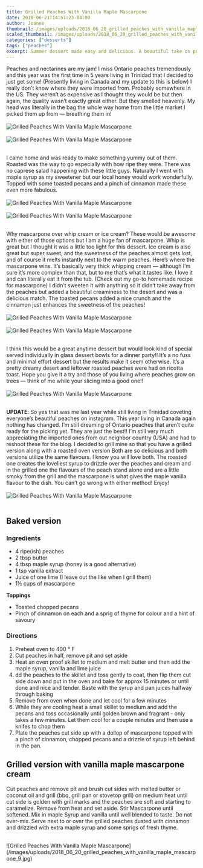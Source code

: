 ```yaml
---
title: Grilled Peaches With Vanilla Maple Mascarpone
date: 2018-06-21T14:57:23-04:00
author: Joanne
thumbnail: /images/uploads/2018_06_20_grilled_peaches_with_vanilla_maple_mascarpone_1.jpg
scaled_thumbnail: /images/uploads/2018_06_20_grilled_peaches_with_vanilla_maple_mascarpone_0.jpg
categories: ["desserts"]
tags: ["peaches"]
excerpt: Summer dessert made easy and delicious. A beautiful take on peaches and cream
---
```


Peaches and nectarines are my jam! I miss Ontario peaches tremendously and this year was the first time in 5 years living in Trinidad that I decided to just get some! (Presently living in Canada and my update to this is below) I really don’t know where they were imported from. Probably somewhere in the US. They weren’t as expensive as I thought they would be but then again, the quality wasn’t exactly great either. But they smelled heavenly. My head was literally in the bag the whole way home from the little market I picked them up from — breathing them in!
</br>
</br>
![Grilled Peaches With Vanilla Maple Mascarpone](/images/uploads/2018_06_20_grilled_peaches_with_vanilla_maple_mascarpone_2.jpg)
</br>
</br>
![Grilled Peaches With Vanilla Maple Mascarpone](/images/uploads/2018_06_20_grilled_peaches_with_vanilla_maple_mascarpone_3.jpg)
</br>
</br>

I came home and was ready to make something yummy out of them. Roasted was the way to go especially with how ripe they were. There was no caprese salad happening with these little guys. Naturally I went with maple syrup as my sweetener but our local honey would work wonderfully. Topped with some toasted pecans and a pinch of cinnamon made these even more fabulous.
</br>
</br>
![Grilled Peaches With Vanilla Maple Mascarpone](/images/uploads/2018_06_20_grilled_peaches_with_vanilla_maple_mascarpone_4.jpg)
</br>
</br>
![Grilled Peaches With Vanilla Maple Mascarpone](/images/uploads/2018_06_20_grilled_peaches_with_vanilla_maple_mascarpone_5.jpg)
</br>
</br>

Why mascarpone over whip cream or ice cream? These would be awesome with either of those options but I am a huge fan of mascarpone. Whip is great but I thought it was a little too light for this dessert. Ice cream is also great but super sweet, and the sweetness of the peaches almost gets lost, and of course it melts instantly next to the warm peaches. Here’s where the mascarpone wins. It’s basically very thick whipping cream — although I’m sure it’s more complex than that, but to me that’s what it tastes like. I love it and can literally eat it from the tub. (Check out my go-to homemade recipe for mascarpone) I didn’t sweeten it with anything so it didn’t take away from the peaches but added a beautiful creaminess to the desert and was a delicious match. The toasted pecans added a nice crunch and the cinnamon just enhances the sweetness of the peaches!
</br>
</br>
![Grilled Peaches With Vanilla Maple Mascarpone](/images/uploads/2018_06_20_grilled_peaches_with_vanilla_maple_mascarpone_6.jpg)
</br>
</br>
![Grilled Peaches With Vanilla Maple Mascarpone](/images/uploads/2018_06_20_grilled_peaches_with_vanilla_maple_mascarpone_7.jpg)
</br>
</br>

I think this would be a great anytime dessert but would look kind of special served individually in glass dessert bowls for a dinner party!! It’s a no fuss and minimal effort dessert but the results make it seem otherwise. It’s a pretty dreamy desert and leftover roasted peaches were had on ricotta toast. Hope you give it a try and those of you living where peaches grow on trees — think of me while your slicing into a good one!!
</br>
</br>
![Grilled Peaches With Vanilla Maple Mascarpone](/images/uploads/2018_06_20_grilled_peaches_with_vanilla_maple_mascarpone_8.jpg)
</br>
</br>

__UPDATE__: So yes that was me last year while still living in Trinidad coveting everyone’s beautiful peaches on instagram. This year living in Canada again nothing has changed. I’m still dreaming of Ontario peaches that aren’t quite ready for the picking yet. They are just the best!! I’m still very much appreciating the imported ones from out neighbor country (USA) and had to reshoot these for the blog. I decided to grill mine so that you have a grilled version along with a roasted oven version Both are so delicious and both versions utilize the same flavours. I know you will love both. The roasted one creates the loveliest syrup to drizzle over the peaches and cream and in the grilled one the flavours of the peach stand alone and are a little smoky from the grill and the mascarpone is what gives the maple vanilla flavour to the dish. You can’t go wrong with either method! Enjoy!
</br>
</br>
![Grilled Peaches With Vanilla Maple Mascarpone](/images/uploads/2018_06_20_grilled_peaches_with_vanilla_maple_mascarpone_8.jpg)
</br>
</br>

## Baked version

### Ingredients

* 4 ripe(ish) peaches
* 2 tbsp butter
* 4 tbsp maple syrup (honey is a good alternative)
* 1 tsp vanilla extract
* Juice of one lime (I leave out the like when I grill them)
* 1½ cups of mascarpone

__Toppings__ 

* Toasted chopped pecans 
* Pinch of cinnamon on each and a sprig of thyme for colour and a hint of savoury

### Directions
1. Preheat oven to 400 ° F
1. Cut peaches in half, remove pit and set aside
1. Heat an oven proof skillet to medium and melt butter and then add the maple syrup, vanilla and lime juice
1. dd the peaches to the skillet and toss gently to coat, then flip them cut side down and put in the oven and bake for approx 15 minutes or until done and nice and tender. Baste with the syrup and pan juices halfway through baking
1. Remove from oven when done and let cool for a few minutes
1. While they are cooling heat a small skillet to medium and add the pecans and toss occasionally until golden brown and fragrant - only takes a few minutes. Let them cool for a couple minutes and then use a knifes to chop them
1. Plate the peaches cut side up with a dollop of mascarpone topped with a pinch of cinnamon, chopped pecans and a drizzle of syrup left behind in the pan.

## Grilled version with vanilla maple mascarpone cream

Cut peaches and remove pit and brush cut sides with melted butter or coconut oil and grill (bbq, grill pan or stovetop grill) on medium heat until cut side is golden with grill marks and the peaches are soft and starting to caramelize. Remove from heat and set aside. Stir Mascarpone until softened. Mix in maple Syrup and vanilla until well blended to taste. Do not over-mix. Serve next to or over the grilled peaches dusted with cinnamon and drizzled with extra maple syrup and some sprigs of fresh thyme.

</br>
![Grilled Peaches With Vanilla Maple Mascarpone](/images/uploads/2018_06_20_grilled_peaches_with_vanilla_maple_mascarpone_9.jpg)
